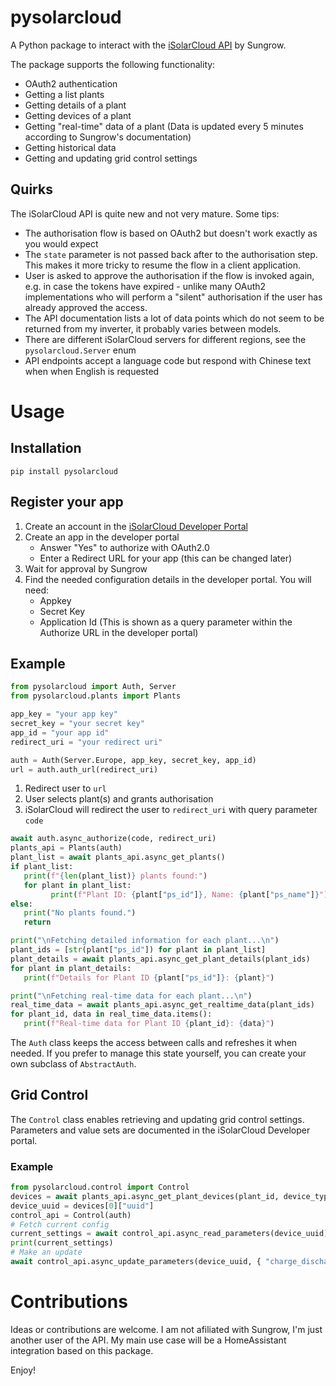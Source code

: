 # pysolarcloud

A Python package to interact with the [iSolarCloud API](https://developer-api.isolarcloud.com/) by Sungrow.

The package supports the following functionality:
* OAuth2 authentication
* Getting a list plants
* Getting details of a plant
* Getting devices of a plant
* Getting "real-time" data of a plant (Data is updated every 5 minutes according to Sungrow's documentation)
* Getting historical data
* Getting and updating grid control settings

## Quirks
The iSolarCloud API is quite new and not very mature. Some tips:
* The authorisation flow is based on OAuth2 but doesn't work exactly as you would expect
* The `state` parameter is not passed back after to the authorisation step. This makes it more tricky to resume the flow in a client application.
* User is asked to approve the authorisation if the flow is invoked again, e.g. in case the tokens have expired - unlike many OAuth2 implementations who will perform a "silent" authorisation if the user has already approved the access.
* The API documentation lists a lot of data points which do not seem to be returned from my inverter, it probably varies between models.
* There are different iSolarCloud servers for different regions, see the `pysolarcloud.Server` enum
* API endpoints accept a language code but respond with Chinese text when when English is requested

# Usage

## Installation

```
pip install pysolarcloud
```

## Register your app
1. Create an account in the [iSolarCloud Developer Portal](https://developer-api.isolarcloud.com/)
2. Create an app in the developer portal
   * Answer "Yes" to authorize with OAuth2.0
   * Enter a Redirect URL for your app (this can be changed later)
3. Wait for approval by Sungrow
4. Find the needed configuration details in the developer portal. You will need:
   * Appkey
   * Secret Key
   * Application Id (This is shown as a query parameter within the Authorize URL in the developer portal)

## Example

```python
from pysolarcloud import Auth, Server
from pysolarcloud.plants import Plants

app_key = "your app key"
secret_key = "your secret key"
app_id = "your app id"
redirect_uri = "your redirect uri"

auth = Auth(Server.Europe, app_key, secret_key, app_id)
url = auth.auth_url(redirect_uri)
```
1. Redirect user to `url`
2. User selects plant(s) and grants authorisation
3. iSolarCloud will redirect the user to `redirect_uri` with query parameter `code`
```python
await auth.async_authorize(code, redirect_uri)
plants_api = Plants(auth)
plant_list = await plants_api.async_get_plants()
if plant_list:
   print(f"{len(plant_list)} plants found:")
   for plant in plant_list:
         print(f"Plant ID: {plant["ps_id"]}, Name: {plant["ps_name"]}")
else:
   print("No plants found.")
   return

print("\nFetching detailed information for each plant...\n")
plant_ids = [str(plant["ps_id"]) for plant in plant_list]
plant_details = await plants_api.async_get_plant_details(plant_ids)
for plant in plant_details:
   print(f"Details for Plant ID {plant["ps_id"]}: {plant}")

print("\nFetching real-time data for each plant...\n")
real_time_data = await plants_api.async_get_realtime_data(plant_ids)
for plant_id, data in real_time_data.items():
   print(f"Real-time data for Plant ID {plant_id}: {data}")
```

The `Auth` class keeps the access between calls and refreshes it when needed. If you prefer to manage this state yourself, you can create your own subclass of `AbstractAuth`.

## Grid Control

The `Control` class enables retrieving and updating grid control settings. Parameters and value sets are documented in the iSolarCloud Developer portal.

### Example

```python
from pysolarcloud.control import Control
devices = await plants_api.async_get_plant_devices(plant_id, device_types=[DeviceType.ENERGY_STORAGE_SYSTEM])
device_uuid = devices[0]["uuid"]
control_api = Control(auth)
# Fetch current config
current_settings = await control_api.async_read_parameters(device_uuid)
print(current_settings)
# Make an update
await control_api.async_update_parameters(device_uuid, { "charge_discharge_command": "Charge" })
```

# Contributions
Ideas or contributions are welcome. I am not afiliated with Sungrow, I'm just another user of the API. My main use case will be a HomeAssistant integration based on this package.

Enjoy!
